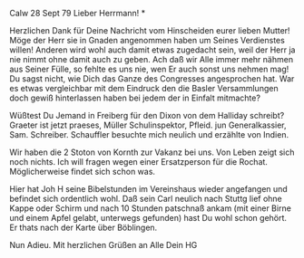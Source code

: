  Calw 28 Sept 79
Lieber Herrmann! <Mogl>*

Herzlichen Dank für Deine Nachricht vom Hinscheiden eurer lieben Mutter! Möge der Herr sie in Gnaden angenommen haben um Seines Verdienstes willen! Anderen wird wohl auch damit etwas zugedacht sein, weil der Herr ja nie nimmt ohne damit auch zu geben. Ach daß wir Alle immer mehr nähmen aus Seiner Fülle, so fehlte es uns nie, wen Er auch sonst uns nehmen mag! 
Du sagst nicht, wie Dich das Ganze des Congresses angesprochen hat. War es etwas vergleichbar mit dem Eindruck den die Basler Versammlungen doch gewiß hinterlassen haben bei jedem der in Einfalt mitmachte?

Wüßtest Du Jemand in Freiberg für den Dixon von dem Halliday schreibt? 
Graeter ist jetzt praeses, Müller Schulinspektor, Pfleid. jun Generalkassier, Sam. Schreiber. Schauffler besuchte mich neulich und erzählte von Indien.

Wir haben die 2 Stoton von Kornth zur Vakanz bei uns. Von Leben zeigt sich noch nichts. Ich will fragen wegen einer Ersatzperson für die Rochat. Möglicherweise findet sich schon was.

Hier hat Joh H seine Bibelstunden im Vereinshaus wieder angefangen und befindet sich ordentlich wohl. Daß sein Carl neulich nach Stuttg lief ohne Kappe oder Schirm und nach 10 Stunden patschnaß ankam (mit einer Birne und einem Apfel gelabt, unterwegs gefunden) hast Du wohl schon gehört. Er thats nach der Karte über Böblingen.

Nun Adieu. Mit herzlichen Grüßen an Alle
 Dein HG
